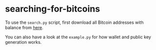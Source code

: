 # searching-for-bitcoins

To use the `search.py` script, first download all Bitcoin addresses with balance
from [here]('blockchair_bitcoin_addresses_and_balance_LATEST.tsv').

You can also have a look at the `example.py` for how wallet and public key generation works.
